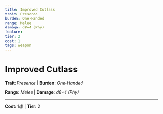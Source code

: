```yaml
---
title: Improved Cutlass
trait: Presence
burden: One-Handed
range: Melee
damage: d8+4 (Phy)
feature: 
tier: 2
cost: 1
tags: weapon
---
```

# Improved Cutlass

**Trait**: _Presence_ | **Burden**: _One-Handed_

**Range**: _Melee_ | **Damage**: _d8+4 (Phy)_

___
**Cost:** 1💰 | **Tier**: 2
